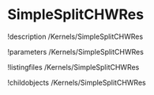 <!-- MOOSE Documentation Stub: Remove this when content is added. -->

# SimpleSplitCHWRes
!description /Kernels/SimpleSplitCHWRes

!parameters /Kernels/SimpleSplitCHWRes

!listingfiles /Kernels/SimpleSplitCHWRes

!childobjects /Kernels/SimpleSplitCHWRes
